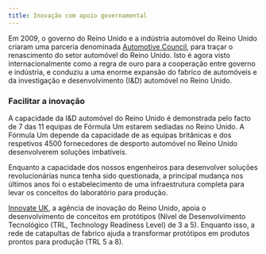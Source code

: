 ```yaml
---
title: Inovação com apoio governamental
---
```


Em 2009, o governo do Reino Unido e a indústria automóvel do Reino Unido criaram uma parceria denominada [Automotive Council](http://www.automotivecouncil.co.uk/), para traçar o renascimento do setor automóvel do Reino Unido. Isto é agora visto internacionalmente como a regra de ouro para a cooperação entre governo e indústria, e conduziu a uma enorme expansão do fabrico de automóveis e da investigação e desenvolvimento (I&D) automóvel no Reino Unido.

### Facilitar a inovação

A capacidade da I&D automóvel do Reino Unido é demonstrada pelo facto de 7 das 11 equipas de Fórmula Um estarem sediadas no Reino Unido. A Fórmula Um depende da capacidade de as equipas britânicas e dos respetivos 4500 fornecedores de desporto automóvel no Reino Unido desenvolverem soluções imbatíveis.

Enquanto a capacidade dos nossos engenheiros para desenvolver soluções revolucionárias nunca tenha sido questionada, a principal mudança nos últimos anos foi o estabelecimento de uma infraestrutura completa para levar os conceitos do laboratório para produção.

[Innovate UK,](https://www.gov.uk/government/organisations/innovate-uk) a agência de inovação do Reino Unido, apoia o desenvolvimento de conceitos em protótipos (Nível de Desenvolvimento Tecnológico (TRL, Technology Readiness Level) de 3 a 5). Enquanto isso, a rede de catapultas de fabrico ajuda a transformar protótipos em produtos prontos para produção (TRL 5 a 8).

